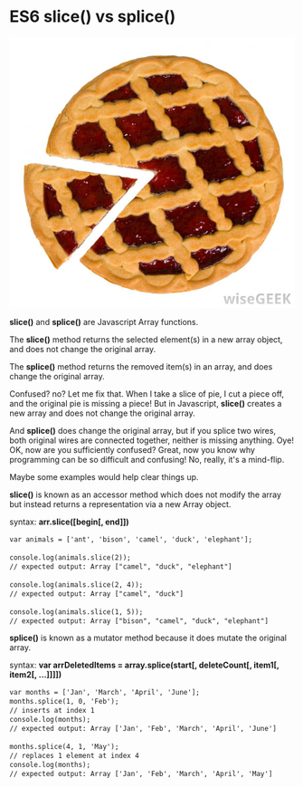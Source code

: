# ES6 slice() vs splice()

![slice of pie](./images/slice_of_pie.jpeg)

**slice()** and **splice()** are Javascript Array functions.

The **slice()** method returns the selected element(s) in a new array object, and does not change the original array.

The **splice()** method returns the removed item(s) in an array, and does change the original array.

Confused? no? Let me fix that. When I take a slice of pie, I cut a piece off, and the original pie is missing a piece! But in Javascript, **slice()** creates a new array and does not change the original array.

And **splice()** does change the original array, but if you splice two wires, both original wires are connected together, neither is missing anything. Oye! OK, now are you sufficiently confused? Great, now you know why programming can be so difficult and confusing! No, really, it's a mind-flip.

Maybe some examples would help clear things up.

**slice()** is known as an accessor method which does not modify the array but instead returns a representation via a new Array object.

syntax: **arr.slice([begin[, end]])**

```
var animals = ['ant', 'bison', 'camel', 'duck', 'elephant'];

console.log(animals.slice(2));
// expected output: Array ["camel", "duck", "elephant"]

console.log(animals.slice(2, 4));
// expected output: Array ["camel", "duck"]

console.log(animals.slice(1, 5));
// expected output: Array ["bison", "camel", "duck", "elephant"]
```

**splice()** is known as a mutator method because it does mutate the original array.

syntax: **var arrDeletedItems = array.splice(start[, deleteCount[, item1[, item2[, ...]]]])**

```
var months = ['Jan', 'March', 'April', 'June'];
months.splice(1, 0, 'Feb');
// inserts at index 1
console.log(months);
// expected output: Array ['Jan', 'Feb', 'March', 'April', 'June']

months.splice(4, 1, 'May');
// replaces 1 element at index 4
console.log(months);
// expected output: Array ['Jan', 'Feb', 'March', 'April', 'May']
```

